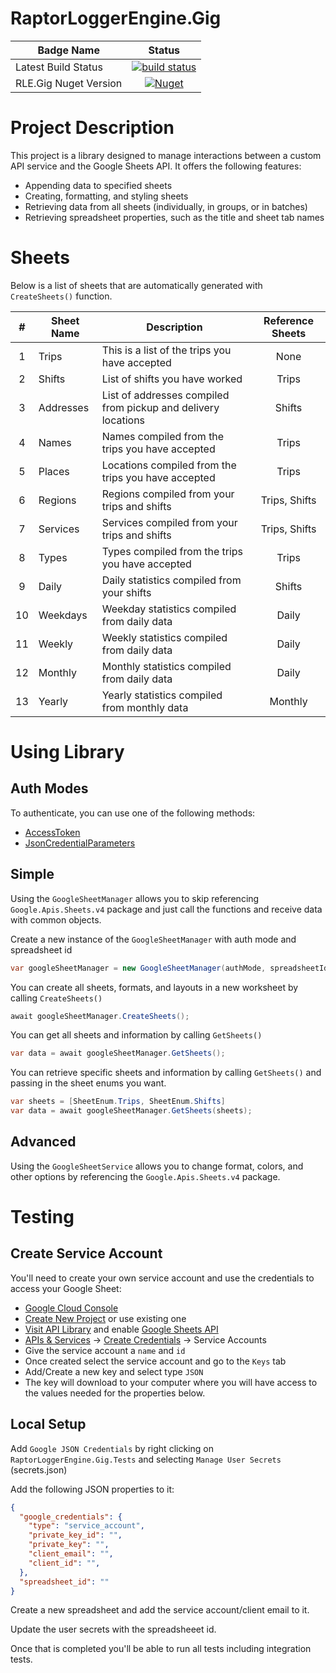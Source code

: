 # RaptorLoggerEngine.Gig

| Badge Name | Status |
| ---------- | :------------: |
| Latest Build Status | [![build status](https://github.com/khanjal/RaptorLoggerEngine/actions/workflows/dotnet.yml/badge.svg)](https://github.com/khanjal/RaptorLoggerEngine/actions) |
| RLE.Gig Nuget Version | [![Nuget](https://img.shields.io/nuget/v/RaptorLoggerEngine.Gig)](https://www.nuget.org/packages/RaptorLoggerEngine.Gig/) |


# Project Description

This project is a library designed to manage interactions between a custom API service and the Google Sheets API. It offers the following features:

* Appending data to specified sheets
* Creating, formatting, and styling sheets
* Retrieving data from all sheets (individually, in groups, or in batches)
* Retrieving spreadsheet properties, such as the title and sheet tab names

# Sheets

Below is a list of sheets that are automatically generated with ````CreateSheets()```` function.

| # | Sheet Name | Description | Reference Sheets |
| :------------: | ---------- | ------------ | :------------: |
| 1 | Trips | This is a list of the trips you have accepted | None |
| 2 | Shifts | List of shifts you have worked | Trips |
| 3 | Addresses | List of addresses compiled from pickup and delivery locations | Shifts |
| 4 | Names | Names compiled from the trips you have accepted | Trips |
| 5 | Places | Locations compiled from the trips you have accepted | Trips |
| 6 | Regions | Regions compiled from your trips and shifts | Trips, Shifts |
| 7 | Services | Services compiled from your trips and shifts | Trips, Shifts |
| 8 | Types | Types compiled from the trips you have accepted | Trips |
| 9 | Daily | Daily statistics compiled from your shifts | Shifts |
| 10 | Weekdays | Weekday statistics compiled from daily data | Daily |
| 11 | Weekly | Weekly statistics compiled from daily data | Daily |
| 12 | Monthly | Monthly statistics compiled from daily data | Daily |
| 13 | Yearly | Yearly statistics compiled from monthly data | Monthly |

# Using Library

## Auth Modes

To authenticate, you can use one of the following methods:
* [AccessToken](https://cloud.google.com/dotnet/docs/reference/Google.Apis/latest/Google.Apis.Auth.OAuth2.BearerToken)
* [JsonCredentialParameters](https://cloud.google.com/dotnet/docs/reference/Google.Apis/latest/Google.Apis.Auth.OAuth2.JsonCredentialParameters)

## Simple

Using the ````GoogleSheetManager```` allows you to skip referencing ````Google.Apis.Sheets.v4```` package and just call the functions and receive data with common objects.

Create a new instance of the ````GoogleSheetManager```` with auth mode and spreadsheet id

```csharp
var googleSheetManager = new GoogleSheetManager(authMode, spreadsheetId);
```

You can create all sheets, formats, and layouts in a new worksheet by calling ````CreateSheets()````

```csharp
await googleSheetManager.CreateSheets();
```

You can get all sheets and information by calling ````GetSheets()````

```csharp
var data = await googleSheetManager.GetSheets();
```

You can retrieve specific sheets and information by calling ````GetSheets()```` and passing in the sheet enums you want.

```csharp
var sheets = [SheetEnum.Trips, SheetEnum.Shifts]
var data = await googleSheetManager.GetSheets(sheets);
```

## Advanced

Using the ````GoogleSheetService```` allows you to change format, colors, and other options by referencing the ````Google.Apis.Sheets.v4```` package.

# Testing

## Create Service Account

You'll need to create your own service account and use the credentials to access your Google Sheet:

* [Google Cloud Console](https://console.cloud.google.com/)
* [Create New Project](https://console.cloud.google.com/projectcreate) or use existing one
* [Visit API Library](https://console.cloud.google.com/apis/library) and enable [Google Sheets API](https://console.cloud.google.com/apis/library/sheets.googleapis.com)
* [APIs & Services](https://console.cloud.google.com/apis/) -> [Create Credentials](https://console.cloud.google.com/apis/api/sheets.googleapis.com/credentials) -> Service Accounts
* Give the service account a ````name```` and ````id````
* Once created select the service account and go to the ````Keys```` tab
* Add/Create a new key and select type ````JSON````
* The key will download to your computer where you will have access to the values needed for the properties below.

## Local Setup

Add ````Google JSON Credentials```` by right clicking on ````RaptorLoggerEngine.Gig.Tests```` and selecting ````Manage User Secrets```` (secrets.json)

Add the following JSON properties to it:

```json
{
  "google_credentials": {
    "type": "service_account",
    "private_key_id": "",
    "private_key": "",
    "client_email": "",
    "client_id": "",
  },
  "spreadsheet_id": ""
}
```

Create a new spreadsheet and add the service account/client email to it.

Update the user secrets with the spreadsheeet id.

Once that is completed you'll be able to run all tests including integration tests.
